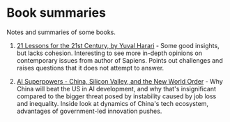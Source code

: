 # Book summaries

Notes and summaries of some books. 

1. [21 Lessons for the 21st Century, by Yuval Harari](21-lessons-for-the-21st-century.md) - Some good insights, but lacks cohesion. Interesting to see more in-depth opinions on contemporary issues from author of Sapiens. Points out challenges and raises questions that it does not attempt to answer. 

2. [AI Superpowers - China, Silicon Valley, and the New World Order](ai-superpowers.md) - Why China will beat the US in AI development, and why that's insignificant compared to the bigger threat posed by instability caused by job loss and inequality. Inside look at dynamics of China's tech ecosystem, advantages of government-led innovation pushes. 
